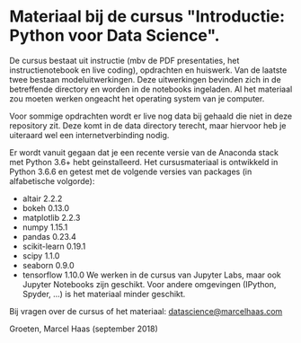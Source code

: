 # Materiaal bij de cursus "Introductie: Python voor Data Science".

De cursus bestaat uit instructie (mbv de PDF presentaties, het instructienotebook en live coding), opdrachten en huiswerk. Van de laatste twee bestaan modeluitwerkingen. Deze uitwerkingen bevinden zich in de betreffende directory en worden in de notebooks ingeladen. Al het materiaal zou moeten werken ongeacht het operating system van je computer.

Voor sommige opdrachten wordt er live nog data bij gehaald die niet in deze repository zit. Deze komt in de data directory terecht, maar hiervoor heb je uiteraard wel een internetverbinding nodig.

Er wordt vanuit gegaan dat je een recente versie van de Anaconda stack met Python 3.6+ hebt geinstalleerd. Het cursusmateriaal is ontwikkeld in Python 3.6.6 en getest met de volgende versies van packages (in alfabetische volgorde):
- altair 2.2.2
- bokeh 0.13.0
- matplotlib 2.2.3
- numpy 1.15.1
- pandas 0.23.4
- scikit-learn 0.19.1
- scipy 1.1.0
- seaborn 0.9.0
- tensorflow 1.10.0
We werken in de cursus van Jupyter Labs, maar ook Jupyter Notebooks zijn geschikt. Voor andere omgevingen (IPython, Spyder, ...) is het materiaal minder geschikt.

Bij vragen over de cursus of het materiaal: datascience@marcelhaas.com

Groeten, Marcel Haas
(september 2018)

